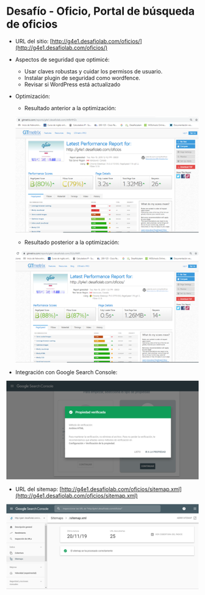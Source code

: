 # Desafío - Oficio, Portal de búsqueda de oficios

- URL del sitio: [http://g4e1.desafiolab.com/oficios/](http://g4e1.desafiolab.com/oficios/)

- Aspectos de seguridad que optimicé:
	- Usar claves robustas y cuidar los permisos de usuario.
	- Instalar plugin de seguridad como wordfence.
	- Revisar si WordPress está actualizado

- Optimización:
	- Resultado anterior a la optimización:

	![](img/GTmetrix-inicial.png)

	- Resultado posterior a la optimización:

	![](img/GTmetrix-final.png)

- Integración con Google Search Console:

![](img/screenshot-integracion.png)

- URL del sitemap: [http://g4e1.desafiolab.com/oficios/sitemap.xml](http://g4e1.desafiolab.com/oficios/sitemap.xml)

![](img/screenshot-sitemap.png)
